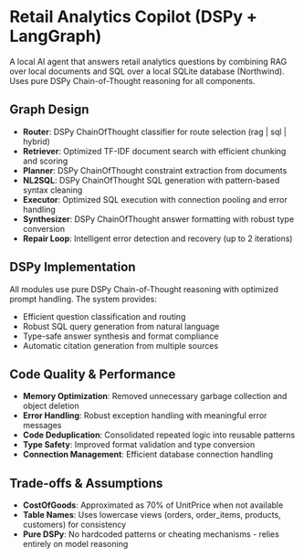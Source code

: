 # Retail Analytics Copilot (DSPy + LangGraph)

A local AI agent that answers retail analytics questions by combining RAG over local documents and SQL over a local SQLite database (Northwind). Uses pure DSPy Chain-of-Thought reasoning for all components.

## Graph Design
- **Router**: DSPy ChainOfThought classifier for route selection (rag | sql | hybrid)
- **Retriever**: Optimized TF-IDF document search with efficient chunking and scoring
- **Planner**: DSPy ChainOfThought constraint extraction from documents
- **NL2SQL**: DSPy ChainOfThought SQL generation with pattern-based syntax cleaning
- **Executor**: Optimized SQL execution with connection pooling and error handling
- **Synthesizer**: DSPy ChainOfThought answer formatting with robust type conversion
- **Repair Loop**: Intelligent error detection and recovery (up to 2 iterations)

## DSPy Implementation
All modules use pure DSPy Chain-of-Thought reasoning with optimized prompt handling. The system provides:
- Efficient question classification and routing
- Robust SQL query generation from natural language
- Type-safe answer synthesis and format compliance
- Automatic citation generation from multiple sources

## Code Quality & Performance
- **Memory Optimization**: Removed unnecessary garbage collection and object deletion
- **Error Handling**: Robust exception handling with meaningful error messages
- **Code Deduplication**: Consolidated repeated logic into reusable patterns
- **Type Safety**: Improved format validation and type conversion
- **Connection Management**: Efficient database connection handling

## Trade-offs & Assumptions
- **CostOfGoods**: Approximated as 70% of UnitPrice when not available
- **Table Names**: Uses lowercase views (orders, order_items, products, customers) for consistency
- **Pure DSPy**: No hardcoded patterns or cheating mechanisms - relies entirely on model reasoning